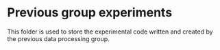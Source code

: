# Previous group experiments

This folder is used to store the experimental code written and created by the previous data processing group.

